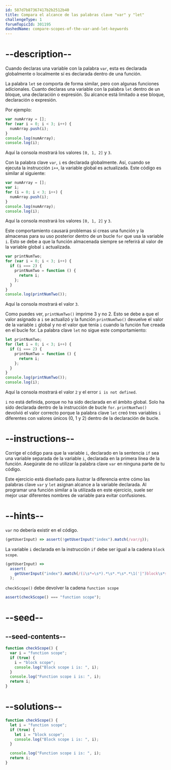 ```yaml
---
id: 587d7b87367417b2b2512b40
title: Compara el alcance de las palabras clave "var" y "let"
challengeType: 1
forumTopicId: 301195
dashedName: compare-scopes-of-the-var-and-let-keywords
---
```


# --description--

Cuando declaras una variable con la palabra `var`, esta es declarada globalmente o localmente sí es declarada dentro de una función.

La palabra `let` se comporta de forma similar, pero con algunas funciones adicionales. Cuanto declaras una variable con la palabra `let` dentro de un bloque, una declaración o expresión. Su alcance está limitado a ese bloque, declaración o expresión.

Por ejemplo:

```js
var numArray = [];
for (var i = 0; i < 3; i++) {
  numArray.push(i);
}
console.log(numArray);
console.log(i);
```

Aquí la consola mostrará los valores `[0, 1, 2]` y `3`.

Con la palabra clave `var`, `i` es declarada globalmente. Así, cuando se ejecuta la instrucción `i++`, la variable global es actualizada. Este código es similar al siguiente:

```js
var numArray = [];
var i;
for (i = 0; i < 3; i++) {
  numArray.push(i);
}
console.log(numArray);
console.log(i);
```

Aquí la consola mostrará los valores `[0, 1, 2]` y `3`.

Este comportamiento causará problemas si creas una función y la almacenas para su uso posterior dentro de un bucle `for` que usa la variable `i`. Esto se debe a que la función almacenada siempre se referirá al valor de la variable global `i` actualizada.

```js
var printNumTwo;
for (var i = 0; i < 3; i++) {
  if (i === 2) {
    printNumTwo = function () {
      return i;
    };
  }
}
console.log(printNumTwo());
```

Aquí la consola mostrará el valor `3`.

Como puedes ver, `printNumTwo()` imprime 3 y no 2. Esto se debe a que el valor asignado a `i` se actualizó y la función `printNumTwo()` devuelve el valor de la variable `i` global y no el valor que tenía `i` cuando la función fue creada en el bucle for. La palabra clave `let` no sigue este comportamiento:

```js
let printNumTwo;
for (let i = 0; i < 3; i++) {
  if (i === 2) {
    printNumTwo = function () {
      return i;
    };
  }
}
console.log(printNumTwo());
console.log(i);
```

Aquí la consola mostrará el valor `2` y el error `i is not defined`.

`i` no está definida, porque no ha sido declarada en el ámbito global. Solo ha sido declarada dentro de la instrucción de bucle `for`. `printNumTwo()` devolvió el valor correcto porque la palabra clave `let` creó tres variables `i` diferentes con valores únicos (0, 1 y 2) dentro de la declaración de bucle.

# --instructions--

Corrige el código para que la variable `i`, declarado en la sentencia `if` sea una variable separada de la variable `i`, declarada en la primera línea de la función. Asegúrate de no utilizar la palabra clave `var` en ninguna parte de tu código.

Este ejercicio está diseñado para ilustrar la diferencia entre cómo las palabras clave `var` y `let` asignan alcance a la variable declarada. Al programar una función similar a la utilizada en este ejercicio, suele ser mejor usar diferentes nombres de variable para evitar confusiones.

# --hints--

`var` no debería existir en el código.

```js
(getUserInput) => assert(!getUserInput("index").match(/var/g));
```

La variable `i` declarada en la instrucción `if` debe ser igual a la cadena `block scope`.

```js
(getUserInput) =>
  assert(
    getUserInput("index").match(/(i\s*=\s*).*\s*.*\s*.*\1('|")block\s*scope\2/g)
  );
```

`checkScope()` debe devolver la cadena `function scope`

```js
assert(checkScope() === "function scope");
```

# --seed--

## --seed-contents--

```js
function checkScope() {
  var i = "function scope";
  if (true) {
    i = "block scope";
    console.log("Block scope i is: ", i);
  }
  console.log("Function scope i is: ", i);
  return i;
}
```

# --solutions--

```js
function checkScope() {
  let i = "function scope";
  if (true) {
    let i = "block scope";
    console.log("Block scope i is: ", i);
  }

  console.log("Function scope i is: ", i);
  return i;
}
```

